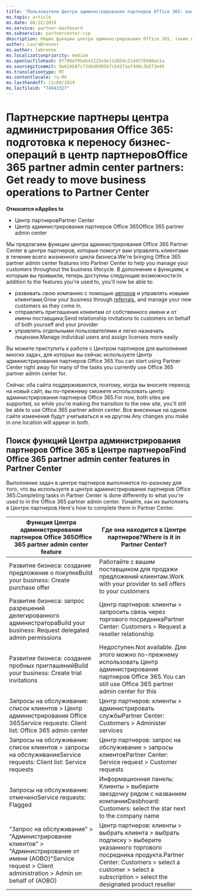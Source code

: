 ```yaml
---
title: 'Пользователи Центра администрирования партнеров Office 365: ваши бизнес-операции переносятся в Центр партнеров | Центр партнеров'
ms.topic: article
ms.date: 08/22/2019
ms.service: partner-dashboard
ms.subservice: partnercenter-csp
description: Общие функции центра администрирования Office 365, такие как создание бизнес-и сервисных запросов, после перехода в центр партнеров.
author: LauraBrenner
ms.author: labrenne
ms.localizationpriority: medium
ms.openlocfilehash: 8f709ef9beb42225e9e11d859c21d4576500ee1a
ms.sourcegitcommit: 9a628b8fc73d4db995b7cb42faaf4d6c3b573e45
ms.translationtype: MT
ms.contentlocale: ru-RU
ms.lasthandoff: 12/09/2019
ms.locfileid: "74943327"
---
```

# <a name="office-365-partner-admin-center-partners-get-ready-to-move-business-operations-to-partner-center"></a><span data-ttu-id="2d540-103">Партнерские партнеры центра администрирования Office 365: подготовка к переносу бизнес-операций в центр партнеров</span><span class="sxs-lookup"><span data-stu-id="2d540-103">Office 365 partner admin center partners: Get ready to move business operations to Partner Center</span></span>

<span data-ttu-id="2d540-104">**Относится к**</span><span class="sxs-lookup"><span data-stu-id="2d540-104">**Applies to**</span></span> 

- <span data-ttu-id="2d540-105">Центр партнеров</span><span class="sxs-lookup"><span data-stu-id="2d540-105">Partner Center</span></span>
- <span data-ttu-id="2d540-106">Центр администрирования партнеров Office 365</span><span class="sxs-lookup"><span data-stu-id="2d540-106">Office 365 partner admin center</span></span>

<span data-ttu-id="2d540-107">Мы предлагаем функции центра администрирования Office 365 Partner Center в центре партнеров, которые помогут вам управлять клиентами в течение всего жизненного цикла бизнеса.</span><span class="sxs-lookup"><span data-stu-id="2d540-107">We're bringing Office 365 partner admin center features into Partner Center to help you manage your customers throughout the business lifecycle.</span></span> <span data-ttu-id="2d540-108">В дополнение к функциям, к которым вы привыкли, теперь доступны следующие возможности:</span><span class="sxs-lookup"><span data-stu-id="2d540-108">In addition to the features you're used to, you'll now be able to:</span></span> 

*  <span data-ttu-id="2d540-109">развивать свою компанию с помощью [авторов](referrals.md) и управлять новыми клиентами;</span><span class="sxs-lookup"><span data-stu-id="2d540-109">Grow your business through [referrals](referrals.md), and manage your new customers as they come in.</span></span>
*  <span data-ttu-id="2d540-110">отправлять приглашения клиентам от собственного имени и от имени поставщика;</span><span class="sxs-lookup"><span data-stu-id="2d540-110">Send relationship invitations to customers on behalf of both yourself and your provider</span></span>
*  <span data-ttu-id="2d540-111">управлять отдельными пользователями и легко назначать лицензии.</span><span class="sxs-lookup"><span data-stu-id="2d540-111">Manage individual users and assign licenses more easily</span></span>

<span data-ttu-id="2d540-112">Вы можете приступить к работе с Центром партнеров для выполнения многих задач, для которых вы сейчас используете Центр администрирования партнеров Office 365.</span><span class="sxs-lookup"><span data-stu-id="2d540-112">You can start using Partner Center right away for many of the tasks you currently use Office 365 partner admin center for.</span></span> 

<span data-ttu-id="2d540-113">Сейчас оба сайта поддерживаются, поэтому, когда вы вносите переход на новый сайт, вы по-прежнему сможете использовать центр администрирования партнеров Office 365.</span><span class="sxs-lookup"><span data-stu-id="2d540-113">For now, both sites are supported, so while you're making the transition to the new site, you'll still be able to use Office 365 partner admin center.</span></span> <span data-ttu-id="2d540-114">Все внесенные на одном сайте изменения будут учитываться и на другом.</span><span class="sxs-lookup"><span data-stu-id="2d540-114">Any changes you make in one location will appear in both.</span></span>

## <a name="find-office-365-partner-admin-center-features-in-partner-center"></a><span data-ttu-id="2d540-115">Поиск функций Центра администрирования партнеров Office 365 в Центре партнеров</span><span class="sxs-lookup"><span data-stu-id="2d540-115">Find Office 365 partner admin center features in Partner Center</span></span>

<span data-ttu-id="2d540-116">Выполнение задач в центре партнеров выполняется по-разному для того, что вы используете в центре администрирования партнеров Office 365.</span><span class="sxs-lookup"><span data-stu-id="2d540-116">Completing tasks in Partner Center is done differently to what you're used to in the Office 365 partner admin center.</span></span> <span data-ttu-id="2d540-117">Узнайте, как их выполнять в Центре партнеров.</span><span class="sxs-lookup"><span data-stu-id="2d540-117">Here's how to complete them in Partner Center.</span></span>

| <span data-ttu-id="2d540-118">Функция Центра администрирования партнеров Office 365</span><span class="sxs-lookup"><span data-stu-id="2d540-118">Office 365 partner admin center feature</span></span>                       | <span data-ttu-id="2d540-119">Где она находится в Центре партнеров?</span><span class="sxs-lookup"><span data-stu-id="2d540-119">Where is it in Partner Center?</span></span> | 
|   -----------------------------------------------  | -------------- |
| <span data-ttu-id="2d540-120">Развитие бизнеса: создание предложение о покупке</span><span class="sxs-lookup"><span data-stu-id="2d540-120">Build your business: Create purchase offer</span></span> | <span data-ttu-id="2d540-121">Работайте с вашим поставщиком для продажи предложений клиентам.</span><span class="sxs-lookup"><span data-stu-id="2d540-121">Work with your provider to sell offers to your customers</span></span> |
| <span data-ttu-id="2d540-122">Развитие бизнеса: запрос разрешений делегированного администратора</span><span class="sxs-lookup"><span data-stu-id="2d540-122">Build your business: Request delegated admin permissions</span></span> | <span data-ttu-id="2d540-123">Центр партнеров: клиенты > запросить связь через торгового посредника</span><span class="sxs-lookup"><span data-stu-id="2d540-123">Partner Center: Customers > Request a reseller relationship</span></span> |
| <span data-ttu-id="2d540-124">Развитие бизнеса: создания пробных приглашений</span><span class="sxs-lookup"><span data-stu-id="2d540-124">Build your business: Create trial invitations</span></span> | <span data-ttu-id="2d540-125">Недоступен.</span><span class="sxs-lookup"><span data-stu-id="2d540-125">Not available.</span></span> <span data-ttu-id="2d540-126">Для этого можно по-прежнему использовать Центр администрирования партнеров Office 365.</span><span class="sxs-lookup"><span data-stu-id="2d540-126">You can still use Office 365 partner admin center for this</span></span> |
| <span data-ttu-id="2d540-127">Запросы на обслуживание: список клиентов > Центр администрирования Office 365</span><span class="sxs-lookup"><span data-stu-id="2d540-127">Service requests: Client list: Office 365 admin center</span></span> | <span data-ttu-id="2d540-128">Центр партнеров: клиенты > администрировать службы</span><span class="sxs-lookup"><span data-stu-id="2d540-128">Partner Center: Customers > Administer services</span></span> |
| <span data-ttu-id="2d540-129">Запросы на обслуживание: список клиентов > запросы на обслуживание</span><span class="sxs-lookup"><span data-stu-id="2d540-129">Service requests: Client list: Service requests</span></span> | <span data-ttu-id="2d540-130">Центр партнеров: запрос на обслуживание > запросы клиентов</span><span class="sxs-lookup"><span data-stu-id="2d540-130">Partner Center: Service request > Customer requests</span></span> |
| <span data-ttu-id="2d540-131">Запросы на обслуживание: отмечено</span><span class="sxs-lookup"><span data-stu-id="2d540-131">Service requests: Flagged</span></span> | <span data-ttu-id="2d540-132">Информационная панель: Клиенты > выберите звездочку рядом с названием компании</span><span class="sxs-lookup"><span data-stu-id="2d540-132">Dasbhoard: Customers: select the star next to the company name</span></span> |
| <span data-ttu-id="2d540-133">"Запрос на обслуживание" > "Администрирование клиентов" > "Администрирование от имени (AOBO)"</span><span class="sxs-lookup"><span data-stu-id="2d540-133">Service request > Client administration > Admin on behalf of (AOBO)</span></span> | <span data-ttu-id="2d540-134">Центр партнеров: клиенты > выбрать клиента > выбрать подписку > выберите указанного торгового посредника продукта.</span><span class="sxs-lookup"><span data-stu-id="2d540-134">Partner Center: Customers > select a customer > select a subscription > select the designated product reseller</span></span> |

